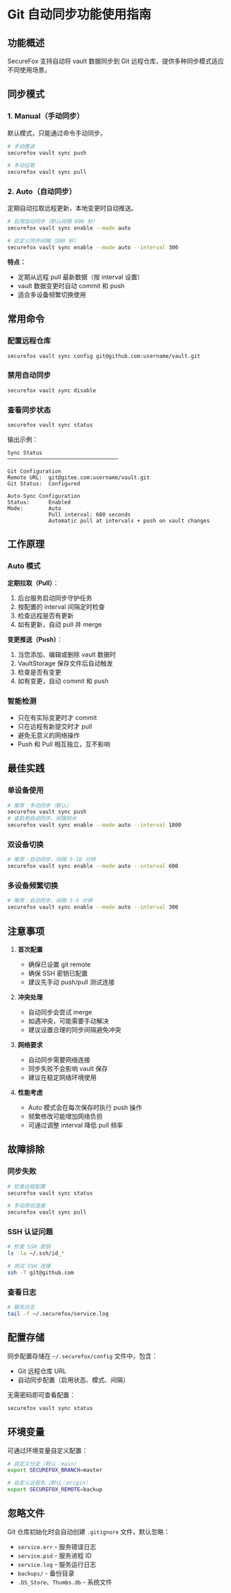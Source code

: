 # Git 自动同步功能使用指南

## 功能概述

SecureFox 支持自动将 vault 数据同步到 Git 远程仓库，提供多种同步模式适应不同使用场景。

## 同步模式

### 1. Manual（手动同步）
默认模式，只能通过命令手动同步。

```bash
# 手动推送
securefox vault sync push

# 手动拉取
securefox vault sync pull
```

### 2. Auto（自动同步）
定期自动拉取远程更新，本地变更时自动推送。

```bash
# 启用自动同步（默认间隔 600 秒）
securefox vault sync enable --mode auto

# 自定义同步间隔（300 秒）
securefox vault sync enable --mode auto --interval 300
```

**特点：**
- 定期从远程 pull 最新数据（按 interval 设置）
- vault 数据变更时自动 commit 和 push
- 适合多设备频繁切换使用

## 常用命令

### 配置远程仓库

```bash
securefox vault sync config git@github.com:username/vault.git
```

### 禁用自动同步

```bash
securefox vault sync disable
```

### 查看同步状态

```bash
securefox vault sync status
```

输出示例：
```
Sync Status
───────────────────────────────────

Git Configuration
Remote URL:  git@gitee.com:username/vault.git
Git Status:  Configured

Auto-Sync Configuration
Status:      Enabled
Mode:        Auto
             Pull interval: 600 seconds
             Automatic pull at intervals + push on vault changes
```

## 工作原理

### Auto 模式

**定期拉取（Pull）**：
1. 后台服务启动同步守护任务
2. 按配置的 interval 间隔定时检查
3. 检查远程是否有更新
4. 如有更新，自动 pull 并 merge

**变更推送（Push）**：
1. 当您添加、编辑或删除 vault 数据时
2. VaultStorage 保存文件后自动触发
3. 检查是否有变更
4. 如有变更，自动 commit 和 push

### 智能检测
- 只在有实际变更时才 commit
- 只在远程有新提交时才 pull
- 避免无意义的网络操作
- Push 和 Pull 相互独立，互不影响

## 最佳实践

### 单设备使用
```bash
# 推荐：手动同步（默认）
securefox vault sync push
# 或启用自动同步，间隔较长
securefox vault sync enable --mode auto --interval 1800
```

### 双设备切换
```bash
# 推荐：自动同步，间隔 5-10 分钟
securefox vault sync enable --mode auto --interval 600
```

### 多设备频繁切换
```bash
# 推荐：自动同步，间隔 3-5 分钟
securefox vault sync enable --mode auto --interval 300
```

## 注意事项

1. **首次配置**
   - 确保已设置 git remote
   - 确保 SSH 密钥已配置
   - 建议先手动 push/pull 测试连接

2. **冲突处理**
   - 自动同步会尝试 merge
   - 如遇冲突，可能需要手动解决
   - 建议设置合理的同步间隔避免冲突

3. **网络要求**
   - 自动同步需要网络连接
   - 同步失败不会影响 vault 保存
   - 建议在稳定网络环境使用

4. **性能考虑**
   - Auto 模式会在每次保存时执行 push 操作
   - 频繁修改可能增加网络负担
   - 可通过调整 interval 降低 pull 频率

## 故障排除

### 同步失败
```bash
# 检查远程配置
securefox vault sync status

# 手动测试连接
securefox vault sync pull
```

### SSH 认证问题
```bash
# 检查 SSH 密钥
ls -la ~/.ssh/id_*

# 测试 SSH 连接
ssh -T git@github.com
```

### 查看日志
```bash
# 服务日志
tail -f ~/.securefox/service.log
```

## 配置存储

同步配置存储在 `~/.securefox/config` 文件中，包含：
- Git 远程仓库 URL
- 自动同步配置（启用状态、模式、间隔）

无需密码即可查看配置：
```bash
securefox vault sync status
```

## 环境变量

可通过环境变量自定义配置：

```bash
# 自定义分支（默认：main）
export SECUREFOX_BRANCH=master

# 自定义远程名（默认：origin）
export SECUREFOX_REMOTE=backup
```

## 忽略文件

Git 仓库初始化时会自动创建 `.gitignore` 文件，默认忽略：
- `service.err` - 服务错误日志
- `service.pid` - 服务进程 ID
- `service.log` - 服务运行日志
- `backups/` - 备份目录
- `.DS_Store`、`Thumbs.db` - 系统文件
